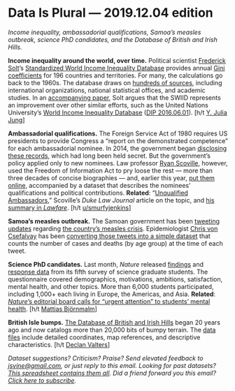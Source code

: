 Data Is Plural — 2019.12.04 edition
===================================

*Income inequality, ambassadorial qualifications, Samoa’s measles outbreak, science PhD candidates, and the Database of British and Irish Hills.*


__Income inequality around the world, over time.__ Political scientist [Frederick Solt](https://fsolt.org/)’s [Standardized World Income Inequality Database](https://fsolt.org/swiid/) provides annual [Gini coefficients](https://en.wikipedia.org/wiki/Gini_coefficient) for 196 countries and territories. For many, the calculations go back to the 1960s. The database draws on [hundreds of sources](https://fsolt.org/swiid/swiid_source/), including international organizations, national statistical offices, and academic studies. In an [accompanying paper](https://osf.io/preprints/socarxiv/mwnje/), Solt argues that the SWIID represents an improvement over other similar efforts, such as the United Nations University’s [World Income Inequality Database](https://www.wider.unu.edu/project/wiid-world-income-inequality-database) ([DIP 2016.06.01](https://tinyletter.com/data-is-plural/letters/data-is-plural-2016-06-01-edition)). [h/t [Y. Julia Jung](https://twitter.com/YJuliaJung/status/1200986856881610753)]


__Ambassadorial qualifications.__ The Foreign Service Act of 1980 requires US presidents to provide Congress a “report on the demonstrated competence” for each ambassadorial nominee. In 2014, the government began [disclosing these records](https://www.state.gov/resources-bureau-of-human-resources/), which had long been held secret. But the government’s policy applied only to new nominees. Law professor [Ryan Scoville](https://ryanscoville.com/about/), however, used the Freedom of Information Act to pry loose the rest — more than three decades of concise biographies — and, earlier this year, [put them online](https://ryanscoville.com/2019/02/13/certificates-of-competency-for-nominees-to-be-chiefs-of-mission-1980-2014/), accompanied by a dataset that describes the nominees’ qualifications and political contributions. __Related__: “[Unqualified Ambassadors](https://papers.ssrn.com/sol3/papers.cfm?abstract_id=3333988),” Scoville’s *Duke Law Journal* article on the topic, and [his summary in *Lawfare*](https://www.lawfareblog.com/troubling-trends-ambassadorial-appointments-1980-present). [h/t [u/smurfyjenkins](https://www.reddit.com/r/IRstudies/comments/e31izg/dataset_the_professional_qualifications_and/)]


__Samoa’s measles outbreak.__ The Samoan government has been [tweeting updates](https://twitter.com/samoagovt/status/1201637336515112960) regarding [the country’s measles crisis](https://en.wikipedia.org/wiki/2019_Samoa_measles_outbreak). Epidemiologist [Chris von Csefalvay](https://bitsandbugs.io/chris-von-csefalvay/) has been [converting those tweets into a simple dataset](https://github.com/chrisvoncsefalvay/samoa-measles-2019) that counts the number of cases and deaths (by age group) at the time of each tweet.


__Science PhD candidates.__ Last month, *Nature* released [findings](https://www.nature.com/articles/d41586-019-03459-7) and [response data](https://figshare.com/s/74a5ea79d76ad66a8af8) from its fifth survey of science graduate students. The questionnaire covered demographics, motivations, ambitions, satisfaction, mental health, and other topics. More than 6,000 students participated, including 1,000+ each living in Europe, the Americas, and Asia. __Related__: [*Nature*’s editorial board calls for “urgent attention” to students’ mental health](https://www.nature.com/articles/d41586-019-03489-1). [h/t [Mattias Björnmalm](https://twitter.com/bearore/status/1195296027567443974)]


__British Isle bumps.__ [The Database of British and Irish Hills](http://www.hills-database.co.uk/index.html) began 20 years ago and now catalogs more than 20,000 bits of bumpy terrain. The [data files](http://www.hills-database.co.uk/downloads.html) include detailed coordinates, map references, and descriptive characteristics. [h/t [Declan Valters](https://twitter.com/dvalts/status/1192513425307504645)]


*Dataset suggestions? Criticism? Praise? Send elevated feedback to jsvine@gmail.com, or just reply to this email. Looking for past datasets? [This spreadsheet contains them all](https://docs.google.com/spreadsheets/d/1wZhPLMCHKJvwOkP4juclhjFgqIY8fQFMemwKL2c64vk). Did a friend forward you this email? [Click here to subscribe](https://tinyletter.com/data-is-plural).*